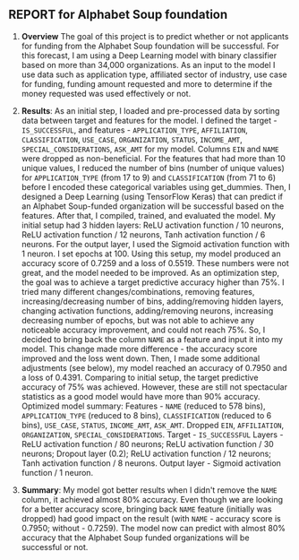 ## REPORT for Alphabet Soup foundation

1. **Overview** 
The goal of this project is to predict whether or not applicants for funding from the Alphabet Soup foundation will be successful. For this forecast, I am using a Deep Learning model with binary classifier based on more than 34,000 organizations. As an input to the model I use data such as application type, affiliated sector of industry, use case for funding, funding amount requested and more to determine if the money requested was used effectively or not.    

2. **Results**: 
As an initial step, I loaded and pre-processed data by sorting data between target and features for the model. I defined the target - `IS_SUCCESSFUL`, and features - `APPLICATION_TYPE`, `AFFILIATION`, `CLASSIFICATION`, `USE_CASE`, `ORGANIZATION`, `STATUS`, `INCOME_AMT`, `SPECIAL_CONSIDERATIONS`, `ASK_AMT` for my model. Columns `EIN` and `NAME` were dropped as non-beneficial. For the features that had more than 10 unique values, I reduced the number of bins (number of unique values) for `APPLICATION_TYPE` (from 17 to 9) and `CLASSIFICATION` (from 71 to 6) before I encoded these categorical variables using get_dummies. Then, I designed a Deep Learning (using TensorFlow Keras) that can predict if an Alphabet Soup-funded organization will be successful based on the features. After that, I compiled, trained, and evaluated the model. My initial setup had 3 hidden layers: ReLU activation function / 10 neurons, ReLU activation function / 12 neurons, Tanh activation function / 6 neurons. For the output layer, I used the Sigmoid activation function with 1 neuron. I set epochs at 100. Using this setup, my model produced an accuracy score of 0.7259 and a loss of 0.5519. These numbers were not great, and the model needed to be improved. 
As an optimization step, the goal was to achieve a target predictive accuracy higher than 75%. I tried many different changes/combinations, removing features, increasing/decreasing number of bins, adding/removing hidden layers, changing activation functions, adding/removing neurons, increasing decreasing number of epochs, but was not able to achieve any noticeable accuracy improvement, and could not reach 75%. So, I decided to bring back the column `NAME` as a feature and input it into my model. This change made more difference - the accuracy score improved and the loss went down. Then, I made some additional adjustments (see below), my model reached an accuracy of 0.7950 and a loss of 0.4391. Comparing to initial setup, the target predictive accuracy of 75% was achieved. However, these are still not spectacular statistics as a good model would have more than 90% accuracy.
Optimized model summary:
Features - `NAME` (reduced to 578 bins), `APPLICATION_TYPE` (reduced to 8 bins), `CLASSIFICATION` (reduced to 6 bins), `USE_CASE`, `STATUS`, `INCOME_AMT`, `ASK_AMT`. Dropped `EIN`, `AFFILIATION`, `ORGANIZATION`, `SPECIAL_CONSIDERATIONS`.
Target - `IS_SUCCESSFUL`
Layers - ReLU activation function / 80 neurons; ReLU activation function / 30 neurons; Dropout layer (0.2); ReLU activation function / 12 neurons; Tanh activation function / 8 neurons.
Output layer - Sigmoid activation function / 1 neuron.

3. **Summary**: 
My model got better results when I didn't remove the `NAME` column, it achieved almost 80% accuracy. Even though we are looking for a better accuracy score, bringing back `NAME` feature (initially was dropped) had good impact on the result (with `NAME` - accuracy score is 0.7950; without - 0.7259). The model now can predict with almost 80% accuracy that the Alphabet Soup funded organizations will be successful or not. 